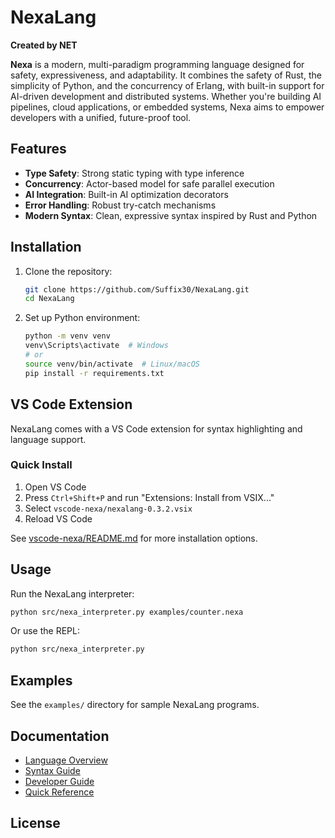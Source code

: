 # NexaLang

**Created by NET**

**Nexa** is a modern, multi-paradigm programming language designed for safety, expressiveness, and adaptability. It combines the safety of Rust, the simplicity of Python, and the concurrency of Erlang, with built-in support for AI-driven development and distributed systems. Whether you're building AI pipelines, cloud applications, or embedded systems, Nexa aims to empower developers with a unified, future-proof tool.

## Features

- **Type Safety**: Strong static typing with type inference
- **Concurrency**: Actor-based model for safe parallel execution
- **AI Integration**: Built-in AI optimization decorators
- **Error Handling**: Robust try-catch mechanisms
- **Modern Syntax**: Clean, expressive syntax inspired by Rust and Python

## Installation

1. Clone the repository:
   ```bash
   git clone https://github.com/Suffix30/NexaLang.git
   cd NexaLang
   ```

2. Set up Python environment:
   ```bash
   python -m venv venv
   venv\Scripts\activate  # Windows
   # or
   source venv/bin/activate  # Linux/macOS
   pip install -r requirements.txt
   ```

## VS Code Extension

NexaLang comes with a VS Code extension for syntax highlighting and language support.

### Quick Install
1. Open VS Code
2. Press `Ctrl+Shift+P` and run "Extensions: Install from VSIX..."
3. Select `vscode-nexa/nexalang-0.3.2.vsix`
4. Reload VS Code

See [vscode-nexa/README.md](vscode-nexa/README.md) for more installation options.

## Usage

Run the NexaLang interpreter:
```bash
python src/nexa_interpreter.py examples/counter.nexa
```

Or use the REPL:
```bash
python src/nexa_interpreter.py
```

## Examples

See the `examples/` directory for sample NexaLang programs.

## Documentation

- [Language Overview](docs/overview.md)
- [Syntax Guide](docs/syntax.md)
- [Developer Guide](docs/developer_guide.md)
- [Quick Reference](docs/quick_reference.md)

## License
